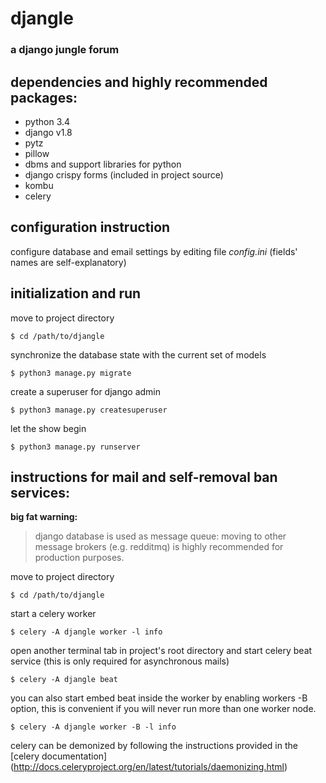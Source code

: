
# djangle
### a django jungle forum

## dependencies and highly recommended packages:

* python 3.4
* django v1.8
* pytz
* pillow
* dbms and support libraries for python
* django crispy forms (included in project source)
* kombu
* celery

## configuration instruction

configure database and email settings by editing file *config.ini* (fields' names are self-explanatory)

## initialization and run

move to project directory

    $ cd /path/to/djangle
    
synchronize the database state with the current set of models

    $ python3 manage.py migrate
    
create a superuser for django admin

    $ python3 manage.py createsuperuser

let the show begin

    $ python3 manage.py runserver
    
## instructions for mail and self-removal ban services:

**big fat warning:**
> django database is used as message queue: moving to other message brokers (e.g. redditmq) is highly recommended for
> production purposes.

move to project directory

    $ cd /path/to/djangle

start a celery worker

    $ celery -A djangle worker -l info

open another terminal tab in project's root directory and start celery beat service
(this is only required for asynchronous mails)

    $ celery -A djangle beat

you can also start embed beat inside the worker by enabling workers -B option, this is convenient if you will never
run more than one worker node.

    $ celery -A djangle worker -B -l info

celery can be demonized by following the instructions provided in the [celery documentation]
(http://docs.celeryproject.org/en/latest/tutorials/daemonizing.html)
